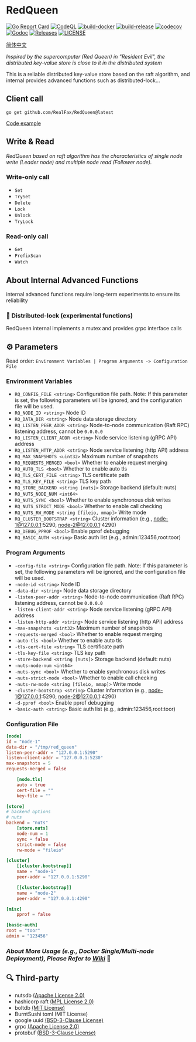 # RedQueen

[![Go Report Card](https://goreportcard.com/badge/github.com/RealFax/RedQueen)](https://goreportcard.com/report/github.com/RealFax/RedQueen)
[![CodeQL](https://github.com/RealFax/RedQueen/actions/workflows/codeql.yml/badge.svg)](https://github.com/RealFax/RedQueen/actions/workflows/codeql.yml)
[![build-docker](https://github.com/RealFax/RedQueen/actions/workflows/build-docker.yml/badge.svg)](https://github.com/RealFax/RedQueen/actions/workflows/build-docker.yml)
[![build-release](https://github.com/RealFax/RedQueen/actions/workflows/build-release.yml/badge.svg)](https://github.com/RealFax/RedQueen/actions/workflows/build-release.yml)
[![codecov](https://codecov.io/gh/RealFax/RedQueen/branch/master/graph/badge.svg?token=4JL6XDU245)](https://codecov.io/gh/RealFax/RedQueen)
[![Godoc](http://img.shields.io/badge/go-documentation-blue.svg?style=flat-square)](https://godoc.org/github.com/RealFax/RedQueen)
[![Releases](https://img.shields.io/github/release/RealFax/RedQueen/all.svg?style=flat-square)](https://github.com/RealFax/RedQueen/releases)
[![LICENSE](https://img.shields.io/github/license/RealFax/RedQueen.svg?style=flat-square)](https://github.com/RealFax/RedQueen/blob/master/LICENSE)

[简体中文](./README_zh.md)

_Inspired by the supercomputer (Red Queen) in "Resident Evil", the distributed key-value store is close to it in the distributed system_

This is a reliable distributed key-value store based on the raft algorithm, and internal provides advanced functions such as distributed-lock...

## Client call
```
go get github.com/RealFax/RedQueen@latest
```

[Code example](https://github.com/RealFax/RedQueen/tree/master/pkg/client/example)

## Write & Read
_RedQueen based on raft algorithm has the characteristics of single node write (Leader node) and multiple node read (Follower node)._

### Write-only call
- `Set`
- `TrySet`
- `Delete`
- `Lock` <!-- IAF start -->
- `Unlock`
- `TryLock` <!-- IAF end -->

### Read-only call
- `Get`
- `PrefixScan`
- `Watch`

## About Internal Advanced Functions
internal advanced functions require long-term experiments to ensure its reliability

### 🧪 Distributed-lock (experimental functions)
RedQueen internal implements a mutex and provides grpc interface calls

## ⚙️ Parameters
Read order: `Environment Variables | Program Arguments -> Configuration File`

### Environment Variables
- `RQ_CONFIG_FILE <string>` Configuration file path. Note: If this parameter is set, the following parameters will be ignored, and the configuration file will be used.
- `RQ_NODE_ID <string>` Node ID
- `RQ_DATA_DIR <string>` Node data storage directory
- `RQ_LISTEN_PEER_ADDR <string>` Node-to-node communication (Raft RPC) listening address, cannot be `0.0.0.0`
- `RQ_LISTEN_CLIENT_ADDR <string>` Node service listening (gRPC API) address
- `RQ_LISTEN_HTTP_ADDR <string>` Node service listening (http API) address
- `RQ_MAX_SNAPSHOTS <uint32>` Maximum number of snapshots
- `RQ_REQUESTS_MERGED <bool>` Whether to enable request merging
- `RQ_AUTO_TLS <bool>` Whether to enable auto tls
- `RQ_TLS_CERT_FILE <string>` TLS certificate path
- `RQ_TLS_KEY_FILE <string>` TLS key path
- `RQ_STORE_BACKEND <string [nuts]>` Storage backend (default: nuts)
- `RQ_NUTS_NODE_NUM <int64>`
- `RQ_NUTS_SYNC <bool>` Whether to enable synchronous disk writes
- `RQ_NUTS_STRICT_MODE <bool>` Whether to enable call checking
- `RQ_NUTS_RW_MODE <string [fileio, mmap]>` Write mode
- `RQ_CLUSTER_BOOTSTRAP <string>` Cluster information (e.g., node-1@127.0.0.1:5290, node-2@127.0.0.1:4290)
- `RQ_DEBUG_PPROF <bool>` Enable pprof debugging
- `RQ_BASIC_AUTH <string>` Basic auth list (e.g., admin:123456,root:toor)


### Program Arguments
- `-config-file <string>` Configuration file path. Note: If this parameter is set, the following parameters will be ignored, and the configuration file will be used.
- `-node-id <string>` Node ID
- `-data-dir <string>` Node data storage directory
- `-listen-peer-addr <string>` Node-to-node communication (Raft RPC) listening address, cannot be `0.0.0.0`
- `-listen-client-addr <string>` Node service listening (gRPC API) address
- `-listen-http-addr <string>` Node service listening (http API) address
- `-max-snapshots <uint32>` Maximum number of snapshots
- `-requests-merged <bool>` Whether to enable request merging
- `-auto-tls <bool>` Whether to enable auto tls
- `-tls-cert-file <string>` TLS certificate path
- `-tls-key-file <string>` TLS key path
- `-store-backend <string [nuts]>` Storage backend (default: nuts)
- `-nuts-node-num <int64>`
- `-nuts-sync <bool>` Whether to enable synchronous disk writes
- `-nuts-strict-mode <bool>` Whether to enable call checking
- `-nuts-rw-mode <string [fileio, mmap]>` Write mode
- `-cluster-bootstrap <string>` Cluster information (e.g., node-1@127.0.0.1:5290, node-2@127.0.0.1:4290)
- `-d-pprof <bool>` Enable pprof debugging
- `-basic-auth <string>` Basic auth list (e.g., admin:123456,root:toor)

### Configuration File
```toml
[node]
id = "node-1"
data-dir = "/tmp/red_queen"
listen-peer-addr = "127.0.0.1:5290"
listen-client-addr = "127.0.0.1:5230"
max-snapshots = 5
requests-merged = false

    [node.tls]
    auto = true
    cert-file = ""
    key-file = ""

[store]
# backend options
# nuts
backend = "nuts"
    [store.nuts]
    node-num = 1
    sync = false
    strict-mode = false
    rw-mode = "fileio"

[cluster]
    [[cluster.bootstrap]]
    name = "node-1"
    peer-addr = "127.0.0.1:5290"

    [[cluster.bootstrap]]
    name = "node-2"
    peer-addr = "127.0.0.1:4290"

[misc]
    pprof = false

[basic-auth]
root = "toor"
admin = "123456"
```

### _About More Usage (e.g., Docker Single/Multi-node Deployment), Please Refer to [**Wiki**](https://github.com/RealFax/RedQueen/wiki)_ 🤩

## 🔍 Third-party
- nutsdb [(Apache License 2.0)](https://github.com/nutsdb/nutsdb/blob/master/LICENSE)
- hashicorp raft [(MPL License 2.0)](https://github.com/hashicorp/raft/blob/main/LICENSE)
- boltdb [(MIT License)](https://github.com/boltdb/bolt/blob/master/LICENSE)
- BurntSushi toml (MIT License)
- google uuid [(BSD-3-Clause License)](https://github.com/google/uuid/blob/master/LICENSE)
- grpc [(Apache License 2.0)](https://github.com/grpc/grpc-go/blob/master/LICENSE)
- protobuf [(BSD-3-Clause License)](https://github.com/protocolbuffers/protobuf-go/blob/master/LICENSE)
